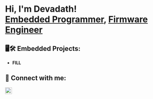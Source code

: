 <h1>Hi, I'm Devadath! <br/><a href="https://github.com/Devadath-S">Embedded Programmer</a>, <a href="https://www.linkedin.com/in/devadath-s/">Firmware Engineer</a></h1>

<h2>🖥️🛠️ Embedded Projects:</h2>

- <b>FILL</b>

<h2> 🤳 Connect with me:</h2>

[<img align="left" alt="Devadath S | LinkedIn" width="22px" src="https://i.sstatic.net/gVE0j.png" />][linkedin]

[linkedin]: https://linkedin.com/in/joshmadakor
<!--
**Devadath-S/Devadath-S** is a ✨ _special_ ✨ repository because its `README.md` (this file) appears on your GitHub profile.

Here are some ideas to get you started:

- 🔭 I’m currently working on ...
- 🌱 I’m currently learning ...
- 👯 I’m looking to collaborate on ...
- 🤔 I’m looking for help with ...
- 💬 Ask me about ...
- 📫 How to reach me: ...
- 😄 Pronouns: ...
- ⚡ Fun fact: ...
-->
